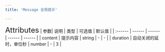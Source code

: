 ```yaml
---
title: 'Message 全局提示'

---
```


<ClientOnly>
  <m-message></m-message>

  <font size=5>Attributes</font>
  | 参数| 说明 | 类型 | 可选值 | 默认值 |
  | :------ | ------ | ------ | ------ | ------ |
  | content | 提示内容 | string | - | - |
  | duration | 自动关闭的延时，单位秒 | number | - | 3 |
</ClientOnly>